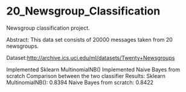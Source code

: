 # 20_Newsgroup_Classification
Newsgroup classification project.

Abstract:
This data set consists of 20000 messages taken from 20 newsgroups.

Dataset:http://archive.ics.uci.edu/ml/datasets/Twenty+Newsgroups

Implemented Sklearn MultinomialNB()
Implemented Naive Bayes from scratch
Comparison between the two classifier
Results:
Sklearn MultinomialNB(): 0.8394
Naive Bayes from scratch: 0.8422
